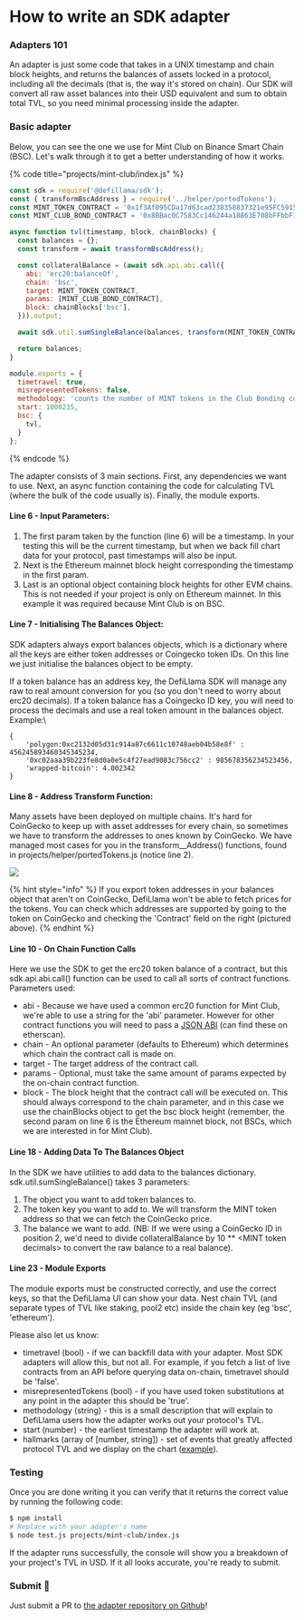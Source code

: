 # How to write an SDK adapter

### Adapters 101

An adapter is just some code that takes in a UNIX timestamp and chain block heights, and returns the balances of assets locked in a protocol, including all the decimals (that is, the way it's stored on chain). Our SDK will convert all raw asset balances into their USD equivalent and sum to obtain total TVL, so you need minimal processing inside the adapter.

### Basic adapter

Below, you can see the one we use for Mint Club on Binance Smart Chain (BSC). Let's walk through it to get a better understanding of how it works.

{% code title="projects/mint-club/index.js" %}
```javascript
const sdk = require('@defillama/sdk');
const { transformBscAddress } = require('../helper/portedTokens');
const MINT_TOKEN_CONTRACT = '0x1f3Af095CDa17d63cad238358837321e95FC5915';
const MINT_CLUB_BOND_CONTRACT = '0x8BBac0C7583Cc146244a18863E708bFFbbF19975';

async function tvl(timestamp, block, chainBlocks) {
  const balances = {};
  const transform = await transformBscAddress();

  const collateralBalance = (await sdk.api.abi.call({
    abi: 'erc20:balanceOf',
    chain: 'bsc',
    target: MINT_TOKEN_CONTRACT,
    params: [MINT_CLUB_BOND_CONTRACT],
    block: chainBlocks['bsc'],
  })).output;

  await sdk.util.sumSingleBalance(balances, transform(MINT_TOKEN_CONTRACT), collateralBalance)

  return balances;
}

module.exports = {
  timetravel: true,
  misrepresentedTokens: false,
  methodology: 'counts the number of MINT tokens in the Club Bonding contract.',
  start: 1000235,
  bsc: {
    tvl,
  }
}; 
```
{% endcode %}

The adapter consists of 3 main sections. First, any dependencies we want to use. Next, an async function containing the code for calculating TVL (where the bulk of the code usually is). Finally, the module exports.

#### Line 6 - Input Parameters:

1. The first param taken by the function (line 6) will be a timestamp. In your testing this will be the current timestamp, but when we back fill chart data for your protocol, past timestamps will also be input.
2. Next is the Ethereum mainnet block height corresponding the timestamp in the first param.
3. Last is an optional object containing block heights for other EVM chains. This is not needed if your project is only on Ethereum mainnet. In this example it was required because Mint Club is on BSC.

#### Line 7 - Initialising The Balances Object:

SDK adapters always export balances objects, which is a dictionary where all the keys are either token addresses or Coingecko token IDs. On this line we just initialise the balances object to be empty.

If a token balance has an address key, the DefiLlama SDK will manage any raw to real amount conversion for you (so you don't need to worry about erc20 decimals). If a token balance has a Coingecko ID key, you will need to process the decimals and use a real token amount in the balances object. Example:\\

```
{ 
    'polygon:0xc2132d05d31c914a87c6611c10748aeb04b58e8f' : 456245893460345345234,
    '0xc02aaa39b223fe8d0a0e5c4f27ead9083c756cc2' : 985678356234523456,
    'wrapped-bitcoin': 4.002342
}
```

#### Line 8 - Address Transform Function:

Many assets have been deployed on multiple chains. It's hard for CoinGecko to keep up with asset addresses for every chain, so sometimes we have to transform the addresses to ones known by CoinGecko. We have managed most cases for you in the transform\_\_Address() functions, found in projects/helper/portedTokens.js (notice line 2).

![](<../.gitbook/assets/Screenshot 2022-02-08 at 16.11.38.png>)

{% hint style="info" %}
If you export token addresses in your balances object that aren't on CoinGecko, DefiLlama won't be able to fetch prices for the tokens. You can check which addresses are supported by going to the token on CoinGecko and checking the 'Contract' field on the right (pictured above).
{% endhint %}

#### Line 10 - On Chain Function Calls

Here we use the SDK to get the erc20 token balance of a contract, but this sdk.api.abi.call() function can be used to call all sorts of contract functions. Parameters used:

* abi - Because we have used a common erc20 function for Mint Club, we're able to use a string for the 'abi' parameter. However for other contract functions you will need to pass a [JSON ABI](https://www.quicknode.com/guides/solidity/what-is-an-abi) (can find these on etherscan).
* chain - An optional parameter (defaults to Ethereum) which determines which chain the contract call is made on.
* target - The target address of the contract call.
* params - Optional, must take the same amount of params expected by the on-chain contract function.
* block - The block height that the contract call will be executed on. This should always correspond to the chain parameter, and in this case we use the chainBlocks object to get the bsc block height (remember, the second param on line 6 is the Ethereum mainnet block, not BSCs, which we are interested in for Mint Club).

#### Line 18 - Adding Data To The Balances Object

In the SDK we have utilities to add data to the balances dictionary. sdk.util.sumSingleBalance() takes 3 parameters:

1. The object you want to add token balances to.
2. The token key you want to add to. We will transform the MINT token address so that we can fetch the CoinGecko price.
3. The balance we want to add. (NB: If we were using a CoinGecko ID in position 2, we'd need to divide collateralBalance by 10 \*\* \<MINT token decimals> to convert the raw balance to a real balance).

#### Line 23 - Module Exports

The module exports must be constructed correctly, and use the correct keys, so that the DefiLlama UI can show your data. Nest chain TVL (and separate types of TVL like staking, pool2 etc) inside the chain key (eg 'bsc', 'ethereum').

Please also let us know:

* timetravel (bool) - if we can backfill data with your adapter. Most SDK adapters will allow this, but not all. For example, if you fetch a list of live contracts from an API before querying data on-chain, timetravel should be 'false'.
* misrepresentedTokens (bool) - if you have used token substitutions at any point in the adapter this should be 'true'.
* methodology (string) - this is a small description that will explain to DefiLlama users how the adapter works out your protocol's TVL.
* start (number) - the earliest timestamp the adapter will work at.
* hallmarks (array of \[number, string]) - set of events that greatly affected protocol TVL and we display on the chart ([example](https://defillama.com/protocol/uniswap)).

### Testing

Once you are done writing it you can verify that it returns the correct value by running the following code:

```bash
$ npm install
# Replace with your adapter's name
$ node test.js projects/mint-club/index.js 
```

If the adapter runs successfully, the console will show you a breakdown of your project's TVL in USD. If it all looks accurate, you're ready to submit.

### Submit 🎉

Just submit a PR to [the adapter repository on Github](https://github.com/DefiLlama/DefiLlama-Adapters)!
